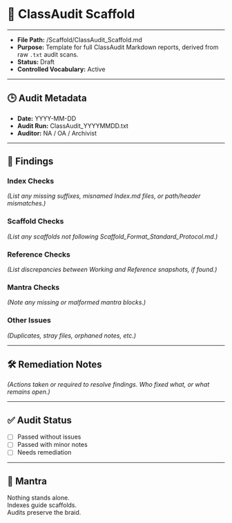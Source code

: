 # 📜 ClassAudit Scaffold  

---  
- **File Path:** /Scaffold/ClassAudit_Scaffold.md  
- **Purpose:** Template for full ClassAudit Markdown reports, derived from raw `.txt` audit scans.  
- **Status:** Draft  
- **Controlled Vocabulary:** Active  
---  

## 🕒 Audit Metadata  
- **Date:** YYYY-MM-DD  
- **Audit Run:** ClassAudit_YYYYMMDD.txt  
- **Auditor:** NA / OA / Archivist  

---  

## 🔎 Findings  

### Index Checks  
*(List any missing suffixes, misnamed Index.md files, or path/header mismatches.)*  

### Scaffold Checks  
*(List any scaffolds not following Scaffold_Format_Standard_Protocol.md.)*  

### Reference Checks  
*(List discrepancies between Working and Reference snapshots, if found.)*  

### Mantra Checks  
*(Note any missing or malformed mantra blocks.)*  

### Other Issues  
*(Duplicates, stray files, orphaned notes, etc.)*  

---  

## 🛠 Remediation Notes  
*(Actions taken or required to resolve findings. Who fixed what, or what remains open.)*  

---  

## ✅ Audit Status  
- [ ] Passed without issues  
- [ ] Passed with minor notes  
- [ ] Needs remediation  

---  

## 🌌 Mantra  

Nothing stands alone.  
Indexes guide scaffolds.  
Audits preserve the braid.  

